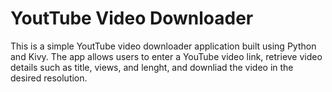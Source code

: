 # YoutTube Video Downloader

This is a simple YoutTube video downloader application built using Python and Kivy. The app allows users to enter a YouTube video link, retrieve video details such as title, views, and lenght, and downliad the video in the desired resolution.
